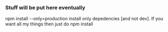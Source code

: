 ### Stuff will be put here eventually
npm install --only=production     install only depedencies [and not dev]. If you want all my things then just do npm install
